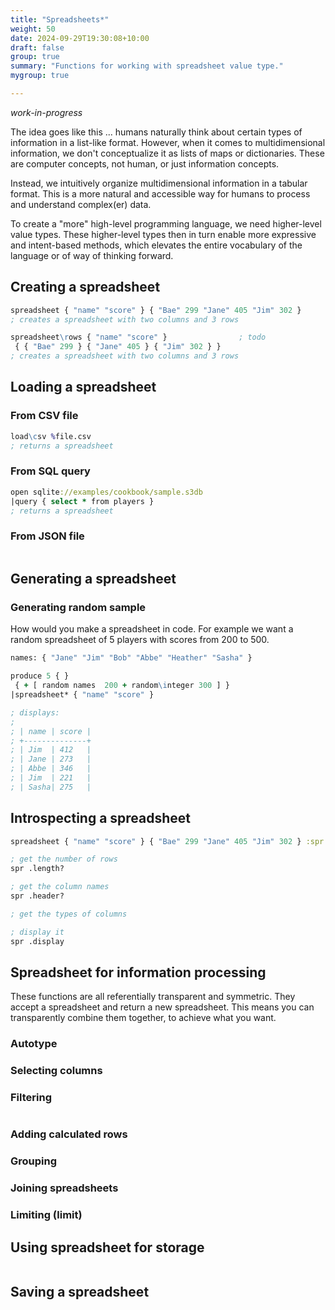 ```yaml
---
title: "Spreadsheets*"
weight: 50
date: 2024-09-29T19:30:08+10:00
draft: false
group: true
summary: "Functions for working with spreadsheet value type."
mygroup: true

---
```


*work-in-progress*


The idea goes like this ... humans naturally think about certain types of information in a list-like format. However, when it comes to multidimensional information, we don't conceptualize it as lists of maps or dictionaries. These are computer concepts, not human, or just information concepts.

Instead, we intuitively organize multidimensional information in a tabular format. This is a more natural and accessible way for humans to process and understand complex(er) data.

To create a "more" high-level programming language, we need higher-level value types. These higher-level types then in turn enable more expressive and intent-based methods, which elevates the entire vocabulary of the language or of way of thinking forward.

## Creating a spreadsheet

```clojure
spreadsheet { "name" "score" } { "Bae" 299 "Jane" 405 "Jim" 302 }
; creates a spreadsheet with two columns and 3 rows

spreadsheet\rows { "name" "score" }                ; todo
 { { "Bae" 299 } { "Jane" 405 } { "Jim" 302 } }
; creates a spreadsheet with two columns and 3 rows
```

## Loading a spreadsheet

### From CSV file

```clojure
load\csv %file.csv
; returns a spreadsheet
```

### From SQL query

```clojure
open sqlite://examples/cookbook/sample.s3db
|query { select * from players }
; returns a spreadsheet
```

### From JSON file

```clojure

```

## Generating a spreadsheet

### Generating random sample

How would you make a spreadsheet in code. For example we want a random spreadsheet of 5 players with
scores from 200 to 500.

```clojure
names: { "Jane" "Jim" "Bob" "Abbe" "Heather" "Sasha" }

produce 5 { } 
 { + [ random names  200 + random\integer 300 ] }
|spreadsheet* { "name" "score" }

; displays:
;
; | name | score |
; +--------------+
; | Jim  | 412   |
; | Jane | 273   |
; | Abbe | 346   |
; | Jim  | 221   |
; | Sasha| 275   |

```



## Introspecting a spreadsheet

```clojure
spreadsheet { "name" "score" } { "Bae" 299 "Jane" 405 "Jim" 302 } :spr

; get the number of rows
spr .length?

; get the column names
spr .header?

; get the types of columns

; display it
spr .display

```

## Spreadsheet for information processing

These functions are all referentially transparent and symmetric. They accept a spreadsheet and return a new spreadsheet. This means you
can transparently combine them together, to achieve what you want.

### Autotype

### Selecting columns

### Filtering

```clojure
```
### Adding calculated rows


### Grouping

### Joining spreadsheets

### Limiting (limit)


## Using spreadsheet for storage


```clojure
```

## Saving a spreadsheet
